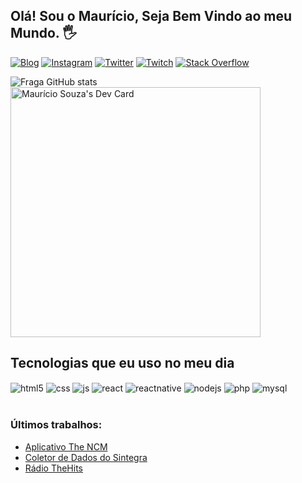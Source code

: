 ## Olá! Sou o Maurício, Seja Bem Vindo ao meu Mundo. 🖐️

[![Blog](https://img.shields.io/website?label=mauriciosouza.com.br&style=for-the-badge&url=https://mauriciosouza.com.br/)](https://mauriciosouza.com.br)
[![Instagram](https://img.shields.io/badge/Instagram-E4405F?style=for-the-badge&logo=instagram&logoColor=white)](https://www.instagram.com/_mauriciosouza/)
[![Twitter](https://img.shields.io/badge/Twitter-1DA1F2?style=for-the-badge&logo=twitter&logoColor=white)](https://twitter.com/mauricinsouza)
[![Twitch](https://img.shields.io/badge/Twitch-9146FF?style=for-the-badge&logo=twitch&logoColor=white)](https://www.twitch.tv/mauriicin/)
[![Stack Overflow](https://img.shields.io/badge/stackoverflow-916FF?style=for-the-badge&logo=stackoverflow&logoColor=white)](https://stackoverflow.com/users/11777214/maur%c3%adcio-souza)

![Fraga GitHub stats](https://github-readme-stats.vercel.app/api?username=mauriicin&show_icons=true&theme=dracula&count_private=true)
<a href="https://app.daily.dev/mssoliveira"><img src="https://api.daily.dev/devcards/4627a8b983af4c149cd717d913ea721a.png?r=lm5" width="400" alt="Maurício Souza's Dev Card"/></a>


## Tecnologias que eu uso no meu dia

<div style="display: inline_block">
  <img align="center" alt="html5" src="https://img.shields.io/badge/HTML5-E34F26?style=for-the-badge&logo=html5&logoColor=white" />
  <img align="center" alt="css" src="https://img.shields.io/badge/CSS3-1572B6?style=for-the-badge&logo=css3&logoColor=white" />
  <img align="center" alt="js" src="https://img.shields.io/badge/JavaScript-F7DF1E?style=for-the-badge&logo=javascript&logoColor=black" />
  <img align="center" alt="react" src="https://img.shields.io/badge/React-20232A?style=for-the-badge&logo=react&logoColor=61DAFB" />
  <img align="center" alt="reactnative" src="https://img.shields.io/badge/React_Native-20232A?style=for-the-badge&logo=react&logoColor=61DAFB" />
  <img align="center" alt="nodejs" src="https://img.shields.io/badge/Node.js-43853D?style=for-the-badge&logo=node.js&logoColor=white" />
  <img align="center" alt="php" src="https://img.shields.io/badge/PHP-777BB4?style=for-the-badge&logo=php&logoColor=white" />
  <img align="center" alt="mysql" src="https://img.shields.io/badge/MySQL-00000F?style=for-the-badge&logo=mysql&logoColor=white" />
</div><br/>

### Últimos trabalhos:
- [Aplicativo The NCM](https://play.google.com/store/apps/details?id=com.mauriciosouza.thencm&hl=pt_BR&gl=US)<br/>
- [Coletor de Dados do Sintegra](https://github.com/mauriicin/raspagem-de-dados-sintegra)<br/>
- [Rádio TheHits](https://github.com/mauriicin/Radio-The-Hits)<br/>
